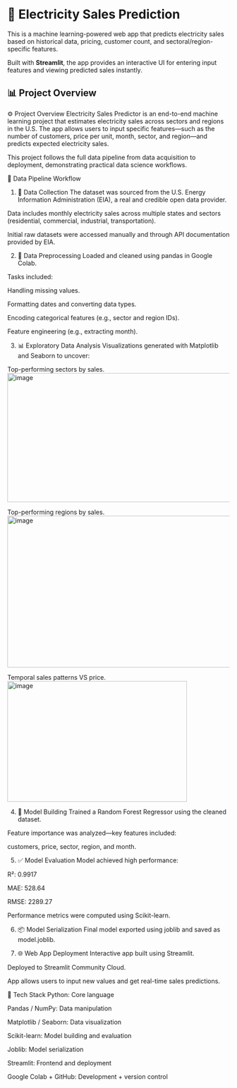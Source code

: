 # 🔌 Electricity Sales Prediction

This is a machine learning-powered web app that predicts electricity sales based on historical data, pricing, customer count, and sectoral/region-specific features.

Built with **Streamlit**, the app provides an interactive UI for entering input features and viewing predicted sales instantly.

## 📊 Project Overview

⚙️ Project Overview
Electricity Sales Predictor is an end-to-end machine learning project that estimates electricity sales across sectors and regions in the U.S. The app allows users to input specific features—such as the number of customers, price per unit, month, sector, and region—and predicts expected electricity sales.

This project follows the full data pipeline from data acquisition to deployment, demonstrating practical data science workflows.

🔄 Data Pipeline Workflow
1. 📡 Data Collection
The dataset was sourced from the U.S. Energy Information Administration (EIA), a real and credible open data provider.

Data includes monthly electricity sales across multiple states and sectors (residential, commercial, industrial, transportation).

Initial raw datasets were accessed manually and through API documentation provided by EIA.


2. 🧹 Data Preprocessing
Loaded and cleaned using pandas in Google Colab.

Tasks included:

Handling missing values.

Formatting dates and converting data types.

Encoding categorical features (e.g., sector and region IDs).

Feature engineering (e.g., extracting month).


3. 📊 Exploratory Data Analysis
Visualizations generated with Matplotlib and Seaborn to uncover:

Top-performing sectors by sales.
<img width="516" height="293" alt="image" src="https://github.com/user-attachments/assets/29bb9ffe-b967-4a57-97b4-59cd32e025ad" />



Top-performing regions by sales.
<img width="654" height="344" alt="image" src="https://github.com/user-attachments/assets/89683a53-580e-4315-af4d-feb31a3a20d1" />



Temporal sales patterns VS price.
<img width="407" height="274" alt="image" src="https://github.com/user-attachments/assets/b1dee5e9-b23e-411f-ba6c-137cc24e5c47" />


4. 🧠 Model Building
Trained a Random Forest Regressor using the cleaned dataset.

Feature importance was analyzed—key features included:

customers, price, sector, region, and month.

5. ✅ Model Evaluation
Model achieved high performance:

R²: 0.9917

MAE: 528.64

RMSE: 2289.27

Performance metrics were computed using Scikit-learn.


6. 📦 Model Serialization
Final model exported using joblib and saved as model.joblib.


7. 🌐 Web App Deployment
Interactive app built using Streamlit.

Deployed to Streamlit Community Cloud.

App allows users to input new values and get real-time sales predictions.

📂 Tech Stack
Python: Core language

Pandas / NumPy: Data manipulation

Matplotlib / Seaborn: Data visualization

Scikit-learn: Model building and evaluation

Joblib: Model serialization

Streamlit: Frontend and deployment

Google Colab + GitHub: Development + version control

